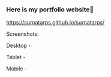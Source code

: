 ### Here is my portfolio website👋

https://surnatarps.github.io/surnatarps/

Screenshots:

Desktop -


Tablet - 


Mobile -